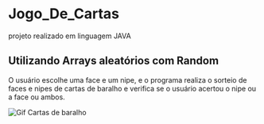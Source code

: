 # Jogo_De_Cartas
projeto realizado em linguagem JAVA
## Utilizando Arrays aleatórios com Random
O usuário escolhe uma face e um nipe, e o programa realiza o sorteio  de faces e nipes de cartas de baralho e verifica se o usuário
acertou o nipe ou a face ou ambos.

![Gif Cartas de baralho](https://github.com/vladimirlopes/Jogo_De_Cartas/blob/main/tumblr_nmk573kKx71tbnltjo1_r1_500_gif%20(346%C3%97346).gif)

